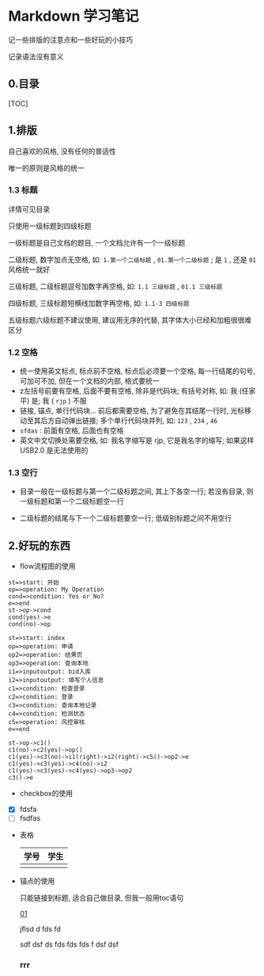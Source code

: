 # Markdown 学习笔记

记一些排版的注意点和一些好玩的小技巧

记录语法没有意义



## 0.目录

[TOC]

 

## 1.排版

自己喜欢的风格, 没有任何的普适性

唯一的原则是风格的统一

### 1.3 标题

详情可见目录

只使用一级标题到四级标题

一级标题是自己文档的题目, 一个文档允许有一个一级标题

二级标题, 数字加点无空格, 如: `1.第一个二级标题` , `01.第一个二级标题` ; 是 `1` , 还是 `01` 风格统一就好

三级标题, 二级标题逗号加数字再空格, 如: `1.1 三级标题` , `01.1 三级标题` 

四级标题, 三级标题短横线加数字再空格, 如: `1.1-3 四级标题`

五级标题六级标题不建议使用, 建议用无序的代替, 其字体大小已经和加粗很很难区分

### 1.2 空格

- 统一使用英文标点, 标点前不空格, 标点后必须要一个空格, 每一行结尾的句号, 可加可不加, 但在一个文档的内部, 格式要统一
- z左括号前要有空格, 后面不要有空格, 除非是代码块; 有括号对称, 如: 我 (任家平) 是; 我 ( `rjp` ) 不服 
- 链接, 锚点, 单行代码块... 前后都需要空格, 为了避免在其结尾一行时, 光标移动至其后方自动弹出链接; 多个单行代码块并列, 如: `123` , `234` , `46` 
- `sfdas` : 前面有空格, 后面也有空格
- 英文中文切换处需要空格, 如: 我名字缩写是 rjp, 它是我名字的缩写; 如果这样 USB2.0 是无法使用的

### 1.3 空行

- 目录一般在一级标题与第一个二级标题之间, 其上下各空一行; 若没有目录, 则一级标题和第一个二级标题空一行

- 二级标题的结尾与下一个二级标题要空一行; 低级别标题之间不用空行



## 2.好玩的东西

- flow流程图的使用

```flow
st=>start: 开始
op=>operation: My Operation
cond=>condition: Yes or No?
e=>end
st->op->cond
cond(yes)->e
cond(no)->op
```

```flow
st=>start: index
op=>operation: 申请
op2=>operation: 结果页
op3=>operation: 查询本地
i1=>inputoutput: bid入库
i2=>inputoutput: 填写个人信息
c1=>condition: 检查登录
c2=>condition: 登录
c3=>condition: 查询本地记录
c4=>condition: 检测状态
c5=>operation: 风控审核
e=>end

st->op->c1()
c1(no)->c2(yes)->op()
c1(yes)->c3(no)->i1(right)->i2(right)->c5()->op2->e
c1(yes)->c3(yes)->c4(no)->i2
c1(yes)->c3(yes)->c4(yes)->op3->op2
c3()->e
```



- checkbox的使用

- [x] fdsfa
- [ ] fsdfas

- 表格

  | 学号 | 学生 |
  | ---- | ---- |
  |      |      |


- 锚点的使用

  只能链接到标题, 适合自己做目录, 但我一般用toc语句

  [01](#rrr)

  jflsd
  d
  fds
  fd

  sdf
  dsf
  ds
  fds
  fds
  fds
  f
  dsf
  dsf

  ### rrr

